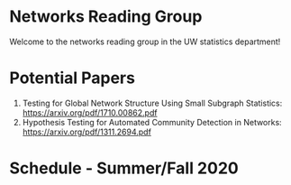 # Networks Reading Group
Welcome to the networks reading group in the UW statistics department!

# Potential Papers

1) Testing for Global Network Structure Using Small Subgraph Statistics: https://arxiv.org/pdf/1710.00862.pdf
2) Hypothesis Testing for Automated Community Detection in Networks: https://arxiv.org/pdf/1311.2694.pdf

# Schedule - Summer/Fall 2020
